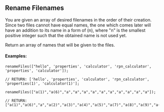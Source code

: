 ## Rename Filenames

You are given an array of desired filenames in the order of their creation. Since two files cannot have equal names, the one which comes later will have an addition to its name in a form of (n), where "n" is the smallest positive integer such that the obtained name is not used yet.

Return an array of names that will be given to the files.

#### Examples:

```
renameFiles(["hello", 'properties', 'calculator', 'rpn_calculator', 'properties', 'calculator']);

// RETURN: ['hello', 'properties', 'calculator', 'rpn_calculator', 'properties(1)', 'calculator(1)'];

```


```
renameFiles(["a(1)","a(6)","a","a","a","a","a","a","a","a","a","a"]);

// RETURN: ["a(1)","a(6)","a","a(2)","a(3)","a(4)","a(5)","a(7)","a(8)","a(9)","a(10)","a(11)"]

```
